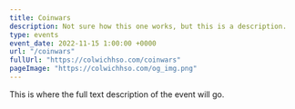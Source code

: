 ```yaml
---
title: Coinwars
description: Not sure how this one works, but this is a description.
type: events
event_date: 2022-11-15 1:00:00 +0000
url: "/coinwars"
fullUrl: "https://colwichhso.com/coinwars"
pageImage: "https://colwichhso.com/og_img.png"
---
```

This is where the full text description of the event will go.